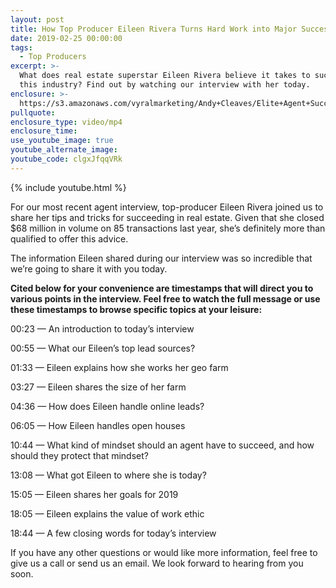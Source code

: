 ```yaml
---
layout: post
title: How Top Producer Eileen Rivera Turns Hard Work into Major Success
date: 2019-02-25 00:00:00
tags:
  - Top Producers
excerpt: >-
  What does real estate superstar Eileen Rivera believe it takes to succeed in
  this industry? Find out by watching our interview with her today.
enclosure: >-
  https://s3.amazonaws.com/vyralmarketing/Andy+Cleaves/Elite+Agent+Success-+How+Top+Producer+Eileen+Rivera+Turns+Hard+Work+into+Major+Success.mp4
pullquote:
enclosure_type: video/mp4
enclosure_time:
use_youtube_image: true
youtube_alternate_image:
youtube_code: clgxJfqqVRk
---
```


{% include youtube.html %}

For our most recent agent interview, top-producer Eileen Rivera joined us to share her tips and tricks for succeeding in real estate. Given that she closed $68 million in volume on 85 transactions last year, she’s definitely more than qualified to offer this advice.

The information Eileen shared during our interview was so incredible that we’re going to share it with you today.

**Cited below for your convenience are timestamps that will direct you to various points in the interview. Feel free to watch the full message or use these timestamps to browse specific topics at your leisure:**

00:23 — An introduction to today’s interview

00:55 — What our Eileen’s top lead sources?

01:33 — Eileen explains how she works her geo farm

03:27 — Eileen shares the size of her farm

04:36 — How does Eileen handle online leads?

06:05 — How Eileen handles open houses

10:44 — What kind of mindset should an agent have to succeed, and how should they protect that mindset?

13:08 — What got Eileen to where she is today?

15:05 — Eileen shares her goals for 2019

18:05 — Eileen explains the value of work ethic

18:44 — A few closing words for today’s interview

If you have any other questions or would like more information, feel free to give us a call or send us an email. We look forward to hearing from you soon.
